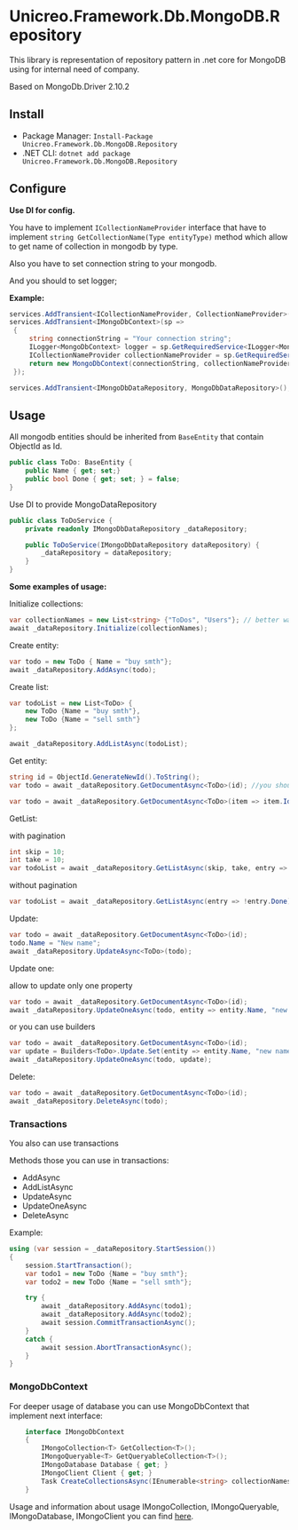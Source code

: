 # Unicreo.Framework.Db.MongoDB.Repository
This library is representation of repository pattern in .net core for MongoDB using for internal need of company.

Based on MongoDb.Driver 2.10.2
## Install

- Package Manager:   `Install-Package Unicreo.Framework.Db.MongoDB.Repository`
- .NET CLI: `dotnet add package Unicreo.Framework.Db.MongoDB.Repository`

## Configure

**Use DI for config.**

You have to implement `ICollectionNameProvider` interface that have
to implement `string GetCollectionName(Type entityType)` method which
allow to get name of collection in mongodb by type.

Also you have to set connection string to your mongodb.

And you should to set logger;

**Example:**

```c#
services.AddTransient<ICollectionNameProvider, CollectionNameProvider>(); // You have to implement this interface by yourself   
services.AddTransient<IMongoDbContext>(sp =>
 {
     string connectionString = "Your connection string";
     ILogger<MongoDbContext> logger = sp.GetRequiredService<ILogger<MongoDbContext>>();
     ICollectionNameProvider collectionNameProvider = sp.GetRequiredService<ICollectionNameProvider>;
     return new MongoDbContext(connectionString, collectionNameProvider);
 });

services.AddTransient<IMongoDbDataRepository, MongoDbDataRepository>();
 ```

## Usage

All mongodb entities should be inherited from `BaseEntity` that contain ObjectId as Id.

```c#
public class ToDo: BaseEntity {
    public Name { get; set;}
    public bool Done { get; set; } = false; 
}
```

Use DI to provide MongoDataRepository

```c#
public class ToDoService {
    private readonly IMongoDbDataRepository _dataRepository;

    public ToDoService(IMongoDbDataRepository dataRepository) {
        _dataRepository = dataRepository;
    }
}
```

**Some examples of usage:**

Initialize collections:

```c#
var collectionNames = new List<string> {"ToDos", "Users"}; // better way is to get names from CollectionNameProvider
await _dataRepository.Initialize(collectionNames);

```

Create entity:

```c#
var todo = new ToDo { Name = "buy smth"};
await _dataRepository.AddAsync(todo);
```

Create list:

```c#
var todoList = new List<ToDo> {
    new ToDo {Name = "buy smth"},
    new ToDo {Name = "sell smth"}
};

await _dataRepository.AddListAsync(todoList);
```


Get entity:

```c#
string id = ObjectId.GenerateNewId().ToString();
var todo = await _dataRepository.GetDocumentAsync<ToDo>(id); //you should ensure that id is valid ObjectId
```

```c#
var todo = await _dataRepository.GetDocumentAsync<ToDo>(item => item.Id == ObjectId.Parse(id) && !item.Done);
```

GetList:

with pagination

```c#
int skip = 10;
int take = 10;
var todoList = await _dataRepository.GetListAsync(skip, take, entry => !entry.Done);
```
without pagination

```c#
var todoList = await _dataRepository.GetListAsync(entry => !entry.Done);
```

Update:
```c#
var todo = await _dataRepository.GetDocumentAsync<ToDo>(id);
todo.Name = "New name";
await _dataRepository.UpdateAsync<ToDo>(todo);
```

Update one:

allow to update only one property

```c#
var todo = await _dataRepository.GetDocumentAsync<ToDo>(id);
await _dataRepository.UpdateOneAsync(todo, entity => entity.Name, "new name");
```

or you can use builders
```c#
var todo = await _dataRepository.GetDocumentAsync<ToDo>(id);
var update = Builders<ToDo>.Update.Set(entity => entity.Name, "new name");
await _dataRepository.UpdateOneAsync(todo, update);
```

Delete:

```c#
var todo = await _dataRepository.GetDocumentAsync<ToDo>(id);
await _dataRepository.DeleteAsync(todo);
```

### **Transactions**

You also can use transactions

Methods those you can use in transactions:

- AddAsync
- AddListAsync
- UpdateAsync
- UpdateOneAsync
- DeleteAsync

Example:

```c#
using (var session = _dataRepository.StartSession())
{
    session.StartTransaction();
    var todo1 = new ToDo {Name = "buy smth"};
    var todo2 = new ToDo {Name = "sell smth"};

    try {
        await _dataRepository.AddAsync(todo1);
        await _dataRepository.AddAsync(todo2);
        await session.CommitTransactionAsync();        
    }
    catch {
        await session.AbortTransactionAsync();
    }
}
```

### MongoDbContext
For deeper usage of database you can use MongoDbContext
that implement next interface:

```c#
    interface IMongoDbContext
    {
        IMongoCollection<T> GetCollection<T>();
        IMongoQueryable<T> GetQueryableCollection<T>();
        IMongoDatabase Database { get; }
        IMongoClient Client { get; }
        Task CreateCollectionsAsync(IEnumerable<string> collectionNames);
    }
``` 

Usage and information about usage IMongoCollection, IMongoQueryable,
 IMongoDatabase, IMongoClient you can find [here](https://mongodb.github.io/mongo-csharp-driver/2.10).
